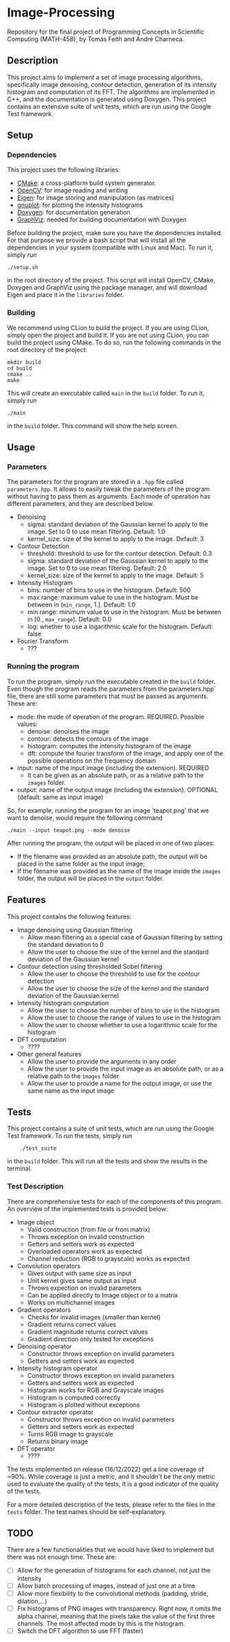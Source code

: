 # Image-Processing
Repository for the final project of Programming Concepts in Scientific Computing (MATH-458), by Tomás Feith and André 
Charneca.

## Description
This project aims to implement a set of image processing algorithms, specifically image denoising, contour detection,
generation of its intensity histogram and computation of its FFT. The algorithms are implemented in C++, and the 
documentation is generated using Doxygen.
This project contains an extensive suite of unit tests, which are run using the Google Test framework.

## Setup

### Dependencies
This project uses the following libraries:
- [CMake](https://cmake.org/): a cross-platform build system generator.
- [OpenCV](https://opencv.org/): for image reading and writing
- [Eigen](http://eigen.tuxfamily.org): for image storing and manipulation (as matrices)
- [gnuplot](http://www.gnuplot.info/): for plotting the intensity histograms
- [Doxygen](http://www.doxygen.nl/): for documentation generation
- [GraphViz](https://www.graphviz.org/): needed for building documentation with Doxygen

Before building the project, make sure you have the dependencies installed. For that purpose we provide a bash script
that will install all the dependencies in your system (compatible with Linux and Mac). To run it, simply run

    ./setup.sh

in the root directory of the project. This script will install OpenCV, CMake, Doxygen and GraphViz using the package
manager, and will download Eigen and place it in the `libraries` folder.

### Building
We recommend using CLion to build the project. If you are using CLion, simply open the project and build it. If you are
not using CLion, you can build the project using CMake. To do so, run the following commands in the root directory of 
the project:

    mkdir build
    cd build
    cmake ..
    make

This will create an executable called `main` in the `build` folder. To run it, simply run

    ./main

in the `build` folder. This command will show the help screen.

## Usage

### Parameters
The parameters for the program are stored in a `.hpp` file called `parameters.hpp`. It allows to easily tweak the 
parameters of the program without having to pass them as arguments. Each mode of operation has different
parameters, and they are described below.
- Denoising
  - sigma: standard deviation of the Gaussian kernel to apply to the image. Set to 0 to use mean filtering. Default: 1.0
  - kernel_size: size of the kernel to apply to the image. Default: 3
- Contour Detection
  - threshold: threshold to use for the contour detection. Default: 0.3
  - sigma: standard deviation of the Gaussian kernel to apply to the image. Set to 0 to use mean filtering. Default: 2.0
  - kernel_size: size of the kernel to apply to the image. Default: 5
- Intensity Histogram
  - bins: number of bins to use in the histogram. Default: 500
  - max range: maximum value to use in the histogram. Must be between in (`min_range`, 1.]. Default: 1.0
  - min range: minimum value to use in the histogram. Must be between in [0., `max_range`). Default: 0.0
  - log: whether to use a logarithmic scale for the histogram. Default: false
- Fourier Transform
  - ???

### Running the program
To run the program, simply run the executable created in the `build` folder. Even though the program reads the parameters
from the parameters.hpp` file, there are still some parameters that must be passed as arguments. These are:
- mode: the mode of operation of the program. REQUIRED. Possible values:
  - denoise: denoises the image
  - contour: detects the contours of the image
  - histogram: computes the intensity histogram of the image
  - dft: compute the fourier transform of the image, and apply one of the possible operations on the frequency domain
- input: name of the input image (including the extension). REQUIRED
  - It can be given as an absolute path, or as a relative path to the `images` folder. 
- output: name of the output image (including the extension). OPTIONAL (default: same as input image)

So, for example, running the program for an image 'teapot.png' that we want to denoise, would require the following
command

    ./main --input teapot.png --mode denoise

After running the program, the output will be placed in one of two places:
- If the filename was provided as an absolute path, the output will be placed in the same folder as the input image;
- If the filename was provided as the name of the image inside the `images` folder, the output will be placed in the
`output` folder.

## Features
This project contains the following features:
- Image denoising using Gaussian filtering
  - Allow mean filtering as a special case of Gaussian filtering by setting the standard deviation to 0
  - Allow the user to choose the size of the kernel and the standard deviation of the Gaussian kernel
- Contour detection using thresholded Sobel filtering
  - Allow the user to choose the threshold to use for the contour detection
  - Allow the user to choose the size of the kernel and the standard deviation of the Gaussian kernel
- Intensity histogram computation
  - Allow the user to choose the number of bins to use in the histogram
  - Allow the user to choose the range of values to use in the histogram
  - Allow the user to choose whether to use a logarithmic scale for the histogram
- DFT computation
  - ????
- Other general features
  - Allow the user to provide the arguments in any order
  - Allow the user to provide the input image as an absolute path, or as a relative path to the `images` folder
  - Allow the user to provide a name for the output image, or use the same name as the input image

## Tests
This project contains a suite of unit tests, which are run using the Google Test framework. To run the tests, simply 
run 

        ./test_suite

in the `build` folder. This will run all the tests and show the results in the terminal.

### Test Description
There are comprehensive tests for each of the components of this program. An overview of the implemented tests is
provided below:
- Image object
  - Valid construction (from file or from matrix)
  - Throws exception on invalid construction
  - Getters and setters work as expected
  - Overloaded operators work as expected
  - Channel reduction (RGB to grayscale) works as expected
- Convolution operators
  - Gives output with same size as input
  - Unit kernel gives same output as input
  - Throws expection on invalid parameters
  - Can be applied directly to Image object or to a matrix
  - Works on multichannel images
- Gradient operators
  - Checks for invalid images (smaller than kernel)
  - Gradient returns correct values
  - Gradient magnitude returns correct values
  - Gradient direction only tested for exceptions
- Denoising operator
  - Constructor throws exception on invalid parameters
  - Getters and setters work as expected
- Intensity histogram operator
  - Constructor throws exception on invalid parameters
  - Getters and setters work as expected
  - Histogram works for RGB and Grayscale images
  - Histogram is computed correctly
  - Histogram is plotted without exceptions
- Contour extractor operator
  - Constructor throws exception on invalid parameters
  - Getters and setters work as expected
  - Turns RGB image to grayscale
  - Returns binary image
- DFT operator
  - ????

The tests implemented on release (16/12/2022) get a line coverage of ~90%. While coverage is just a metric, and it 
shouldn't be the only metric used to evaluate the quality of the tests, it is a good indicator of the quality of the
tests.

For a more detailed description of the tests, please refer to the files in the `tests` folder. The test names should
be self-explanatory.

## TODO
There are a few functionalities that we would have liked to implement but there was not enough time. These are:
- [ ] Allow for the generation of histograms for each channel, not just the intensity
- [ ] Allow batch processing of images, instead of just one at a time
- [ ] Allow more flexibility to the convolutional methods (padding, stride, dilation,...)
- [ ] Fix histograms of PNG images with transparency. Right now, it omits the alpha channel, meaning that the pixels
take the value of the first three channels. The most affected mode by this is the histogram.
- [ ] Switch the DFT algorithm to use FFT (faster)
